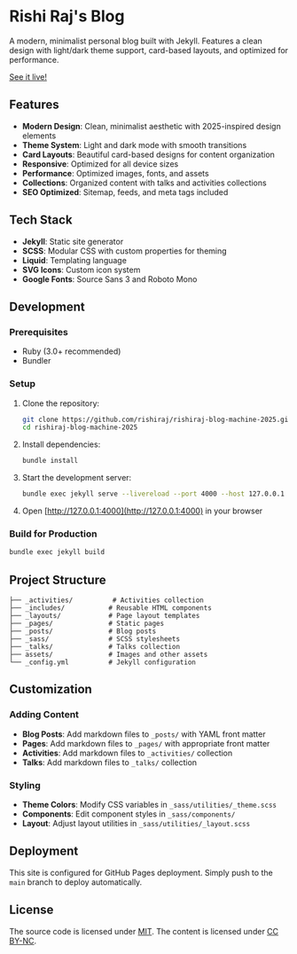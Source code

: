 # Rishi Raj's Blog

A modern, minimalist personal blog built with Jekyll. Features a clean design with light/dark theme support, card-based layouts, and optimized for performance.

[See it live!](https://rishiraj.blog)

## Features

- **Modern Design**: Clean, minimalist aesthetic with 2025-inspired design elements
- **Theme System**: Light and dark mode with smooth transitions
- **Card Layouts**: Beautiful card-based designs for content organization
- **Responsive**: Optimized for all device sizes
- **Performance**: Optimized images, fonts, and assets
- **Collections**: Organized content with talks and activities collections
- **SEO Optimized**: Sitemap, feeds, and meta tags included

## Tech Stack

- **Jekyll**: Static site generator
- **SCSS**: Modular CSS with custom properties for theming
- **Liquid**: Templating language
- **SVG Icons**: Custom icon system
- **Google Fonts**: Source Sans 3 and Roboto Mono

## Development

### Prerequisites

- Ruby (3.0+ recommended)
- Bundler

### Setup

1. Clone the repository:
   ```bash
   git clone https://github.com/rishiraj/rishiraj-blog-machine-2025.git
   cd rishiraj-blog-machine-2025
   ```

2. Install dependencies:
   ```bash
   bundle install
   ```

3. Start the development server:
   ```bash
   bundle exec jekyll serve --livereload --port 4000 --host 127.0.0.1
   ```

4. Open [http://127.0.0.1:4000](http://127.0.0.1:4000) in your browser

### Build for Production

```bash
bundle exec jekyll build
```

## Project Structure

```
├── _activities/          # Activities collection
├── _includes/           # Reusable HTML components
├── _layouts/            # Page layout templates
├── _pages/              # Static pages
├── _posts/              # Blog posts
├── _sass/               # SCSS stylesheets
├── _talks/              # Talks collection
├── assets/              # Images and other assets
└── _config.yml          # Jekyll configuration
```

## Customization

### Adding Content

- **Blog Posts**: Add markdown files to `_posts/` with YAML front matter
- **Pages**: Add markdown files to `_pages/` with appropriate front matter
- **Activities**: Add markdown files to `_activities/` collection
- **Talks**: Add markdown files to `_talks/` collection

### Styling

- **Theme Colors**: Modify CSS variables in `_sass/utilities/_theme.scss`
- **Components**: Edit component styles in `_sass/components/`
- **Layout**: Adjust layout utilities in `_sass/utilities/_layout.scss`

## Deployment

This site is configured for GitHub Pages deployment. Simply push to the `main` branch to deploy automatically.

## License

The source code is licensed under [MIT](LICENSE).
The content is licensed under [CC BY-NC](https://creativecommons.org/licenses/by-nc/4.0/).
